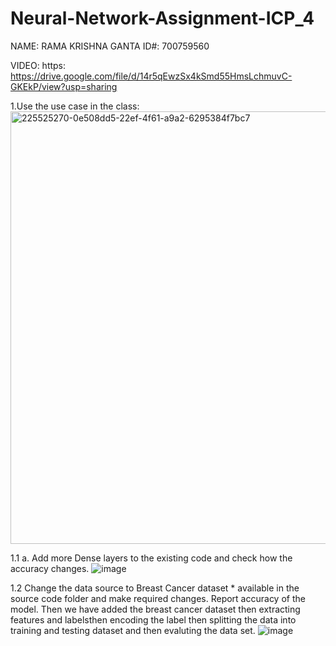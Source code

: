 # Neural-Network-Assignment-ICP_4

NAME: RAMA KRISHNA GANTA ID#: 700759560

VIDEO: https: https://drive.google.com/file/d/14r5qEwzSx4kSmd55HmsLchmuvC-GKEkP/view?usp=sharing

1.Use the use case in the class: 
<img width="692" alt="225525270-0e508dd5-22ef-4f61-a9a2-6295384f7bc7" src="https://github.com/user-attachments/assets/3d926dd3-a37a-44d4-b48b-9137cee7bdef">

1.1 a. Add more Dense layers to the existing code and check how the accuracy changes.
![image](https://github.com/user-attachments/assets/b5486828-8b59-46fd-9947-c30a914834c7)


1.2 Change the data source to Breast Cancer dataset * available in the source code folder and make required changes. Report accuracy of the model. Then we have added the breast cancer dataset then extracting features and labelsthen encoding the label then splitting the data into training and testing dataset and then evaluting the data set.
![image](https://github.com/user-attachments/assets/c8008b44-3073-472c-83a7-a19e9d68056c)

